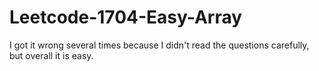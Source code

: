 # Leetcode-1704-Easy-Array
I got it wrong several times because I didn't read the questions carefully, but overall it is easy.
